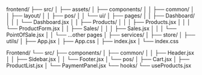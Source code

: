 frontend/
├── src/
│   ├── assets/
│   ├── components/
│   │   ├── common/
│   │   ├── layout/
│   │   ├── pos/
│   │   └── ui/
│   ├── pages/
│   │   ├── Dashboard/
│   │   │   └── Dashboard.jsx
│   │   ├── Products/
│   │   │   ├── Products.jsx
│   │   │   └── ProductForm.jsx
│   │   ├── Sales/
│   │   │   ├── Sales.jsx
│   │   │   └── PointOfSale.jsx
│   │   └── ...other pages
│   ├── services/
│   ├── store/
│   ├── utils/
│   ├── App.jsx
│   ├── App.css
│   ├── index.jsx
│   └── index.css


Frontend/
└── src/
    ├── components/
    │   ├── common/
    │   │   ├── Header.jsx
    │   │   ├── Sidebar.jsx
    │   │   └── Footer.jsx
    │   └── pos/
    │       ├── Cart.jsx
    │       ├── ProductList.jsx
    │       └── PaymentPanel.jsx
    └── hooks/
        └── useProducts.jsx